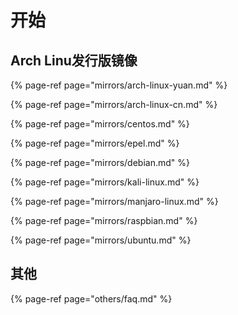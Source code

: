 # 开始

## Arch Linu发行版镜像

{% page-ref page="mirrors/arch-linux-yuan.md" %}

{% page-ref page="mirrors/arch-linux-cn.md" %}

{% page-ref page="mirrors/centos.md" %}

{% page-ref page="mirrors/epel.md" %}

{% page-ref page="mirrors/debian.md" %}

{% page-ref page="mirrors/kali-linux.md" %}

{% page-ref page="mirrors/manjaro-linux.md" %}

{% page-ref page="mirrors/raspbian.md" %}

{% page-ref page="mirrors/ubuntu.md" %}

## 其他

{% page-ref page="others/faq.md" %}

